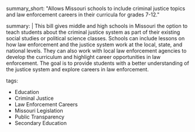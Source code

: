 summary_short: "Allows Missouri schools to include criminal justice topics and law enforcement careers in their curricula for grades 7-12."

summary: |
  This bill gives middle and high schools in Missouri the option to teach students about the criminal justice system as part of their existing social studies or political science classes. Schools can include lessons on how law enforcement and the justice system work at the local, state, and national levels. They can also work with local law enforcement agencies to develop the curriculum and highlight career opportunities in law enforcement. The goal is to provide students with a better understanding of the justice system and explore careers in law enforcement.

tags:
  - Education
  - Criminal Justice
  - Law Enforcement Careers
  - Missouri Legislation
  - Public Transparency
  - Secondary Education
